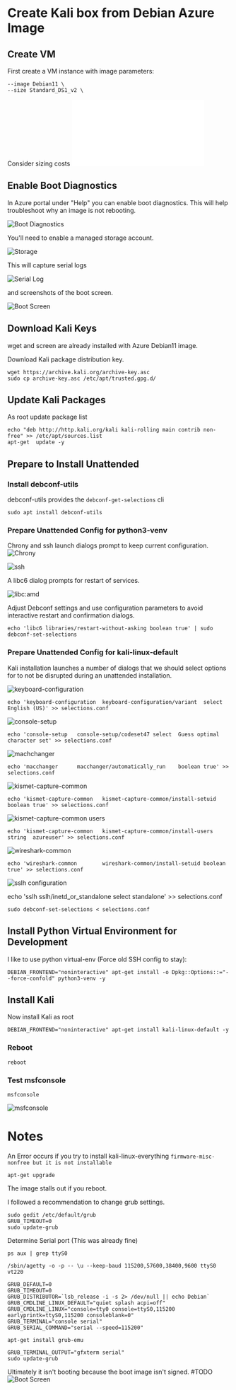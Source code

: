 # Create Kali box from Debian Azure Image

## Create VM
First create a VM instance with image parameters:

```
--image Debian11 \
--size Standard_DS1_v2 \
```

Consider sizing costs
![Costs](./COSTS.md)

## Enable Boot Diagnostics

In Azure portal under "Help" you can enable boot diagnostics. This will help troubleshoot why an image is not rebooting.

![Boot Diagnostics](./img/bootdiag.png)

You'll need to enable a managed storage account.

![Storage](./img/bootdiag_storage.png)

This will capture serial logs

![Serial Log](./img/seriallog.png)

and screenshots of the boot screen.

![Boot Screen](./img/bootscreen.png)

## Download Kali Keys
wget and screen are already installed with Azure Debian11 image. 

Download Kali package distribution key.

```
wget https://archive.kali.org/archive-key.asc
sudo cp archive-key.asc /etc/apt/trusted.gpg.d/
```

## Update Kali Packages

As root update package list

```
echo "deb http://http.kali.org/kali kali-rolling main contrib non-free" >> /etc/apt/sources.list
apt-get  update -y 
```


## Prepare to Install Unattended

### Install debconf-utils
debconf-utils provides the `debconf-get-selections` cli

``` 
sudo apt install debconf-utils 
```

### Prepare Unattended Config for python3-venv

Chrony and ssh launch dialogs prompt to keep current configuration. 
![Chrony](./img/chrony.png)

![ssh](./img/openssh.png)

A libc6 dialog prompts for restart of services. 

![libc:amd](./img/libc.png)

Adjust Debconf settings and use configuration parameters to avoid interactive restart and confirmation dialogs.  
```
echo 'libc6 libraries/restart-without-asking boolean true' | sudo debconf-set-selections
```

### Prepare Unattended Config for kali-linux-default

Kali installation launches a number of dialogs that we should select options for to not be disrupted during an unattended installation.

![keyboard-configuration](./img/Keyboard.png)

```
echo 'keyboard-configuration  keyboard-configuration/variant  select  English (US)' >> selections.conf 
```

![console-setup](./img/console-setup.png)


```
echo 'console-setup   console-setup/codeset47 select  Guess optimal character set' >> selections.conf
```


![machchanger](./img/macchanger.png)

```
echo 'macchanger      macchanger/automatically_run    boolean true' >> selections.conf
```

![kismet-capture-common](./img/kismet.png)

```
echo 'kismet-capture-common   kismet-capture-common/install-setuid    boolean true' >> selections.conf
```


![kismet-capture-common users](./img/azurekismet.png)

```
echo 'kismet-capture-common   kismet-capture-common/install-users     string  azureuser' >> selections.conf
```

![wireshark-common](./img/wireshark.png)


```
echo 'wireshark-common        wireshark-common/install-setuid boolean true' >> selections.conf
```


![sslh configuration](./img/sslh.png)

echo 'sslh    sslh/inetd_or_standalone        select  standalone' >> selections.conf

```
sudo debconf-set-selections < selections.conf
```



## Install Python Virtual Environment for Development

I like to use python virtual-env (Force old SSH config to stay):
```
DEBIAN_FRONTEND="noninteractive" apt-get install -o Dpkg::Options::="--force-confold" python3-venv -y 

```

## Install Kali


Now install Kali as root
```
DEBIAN_FRONTEND="noninteractive" apt-get install kali-linux-default -y 
```

### Reboot

```reboot ```

### Test msfconsole

``` 
msfconsole 
```

![msfconsole](./img/msfconsole.png)



# Notes

An Error occurs if you try to install kali-linux-everything
```firmware-misc-nonfree but it is not installable```

```apt-get upgrade```


The image stalls out if you reboot. 

I followed a recommendation to change grub settings.


```
sudo gedit /etc/default/grub
GRUB_TIMEOUT=0
sudo update-grub 
```

Determine Serial port (This was already fine)

```
ps aux | grep ttyS0

/sbin/agetty -o -p -- \u --keep-baud 115200,57600,38400,9600 ttyS0 vt220
```

```
GRUB_DEFAULT=0
GRUB_TIMEOUT=0
GRUB_DISTRIBUTOR=`lsb_release -i -s 2> /dev/null || echo Debian`
GRUB_CMDLINE_LINUX_DEFAULT="quiet splash acpi=off"
GRUB_CMDLINE_LINUX="console=tty0 console=ttyS0,115200 earlyprintk=ttyS0,115200 consoleblank=0"
GRUB_TERMINAL="console serial"
GRUB_SERIAL_COMMAND="serial --speed=115200"
```

```
apt-get install grub-emu
```

```
GRUB_TERMINAL_OUTPUT="gfxterm serial"
sudo update-grub 
```


Ultimately it isn't booting because the boot image isn't signed. #TODO
![Boot Screen](./img/secureboot.bmp)
